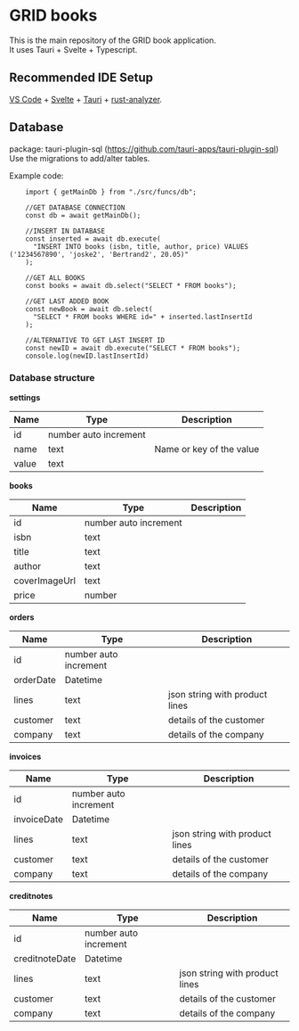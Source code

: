 # GRID books

This is the main repository of the GRID book application.  
It uses Tauri + Svelte + Typescript.

## Recommended IDE Setup

[VS Code](https://code.visualstudio.com/) + [Svelte](https://marketplace.visualstudio.com/items?itemName=svelte.svelte-vscode) + [Tauri](https://marketplace.visualstudio.com/items?itemName=tauri-apps.tauri-vscode) + [rust-analyzer](https://marketplace.visualstudio.com/items?itemName=rust-lang.rust-analyzer).

## Database

package: tauri-plugin-sql (https://github.com/tauri-apps/tauri-plugin-sql)  
Use the migrations to add/alter tables.

Example code:

```
    import { getMainDb } from "./src/funcs/db";

    //GET DATABASE CONNECTION
    const db = await getMainDb();

    //INSERT IN DATABASE
    const inserted = await db.execute(
      "INSERT INTO books (isbn, title, author, price) VALUES ('1234567890', 'joske2', 'Bertrand2', 20.05)"
    );

    //GET ALL BOOKS
    const books = await db.select("SELECT * FROM books");

    //GET LAST ADDED BOOK
    const newBook = await db.select(
      "SELECT * FROM books WHERE id=" + inserted.lastInsertId
    );

    //ALTERNATIVE TO GET LAST INSERT ID
    const newID = await db.execute("SELECT * FROM books");
    console.log(newID.lastInsertId)
```

### Database structure

**settings**

| Name  | Type                  | Description              |
| ----- | --------------------- | ------------------------ |
| id    | number auto increment |                          |
| name  | text                  | Name or key of the value |
| value | text                  |                          |

**books**

| Name          | Type                  | Description |
| ------------- | --------------------- | ----------- |
| id            | number auto increment |             |
| isbn          | text                  |             |
| title         | text                  |             |
| author        | text                  |             |
| coverImageUrl | text                  |             |
| price         | number                |             |

**orders**

| Name      | Type                  | Description                    |
| --------- | --------------------- | ------------------------------ |
| id        | number auto increment |                                |
| orderDate | Datetime              |                                |
| lines     | text                  | json string with product lines |
| customer  | text                  | details of the customer        |
| company   | text                  | details of the company         |

**invoices**

| Name        | Type                  | Description                    |
| ----------- | --------------------- | ------------------------------ |
| id          | number auto increment |                                |
| invoiceDate | Datetime              |                                |
| lines       | text                  | json string with product lines |
| customer    | text                  | details of the customer        |
| company     | text                  | details of the company         |

**creditnotes**

| Name           | Type                  | Description                    |
| -------------- | --------------------- | ------------------------------ |
| id             | number auto increment |                                |
| creditnoteDate | Datetime              |                                |
| lines          | text                  | json string with product lines |
| customer       | text                  | details of the customer        |
| company        | text                  | details of the company         |
